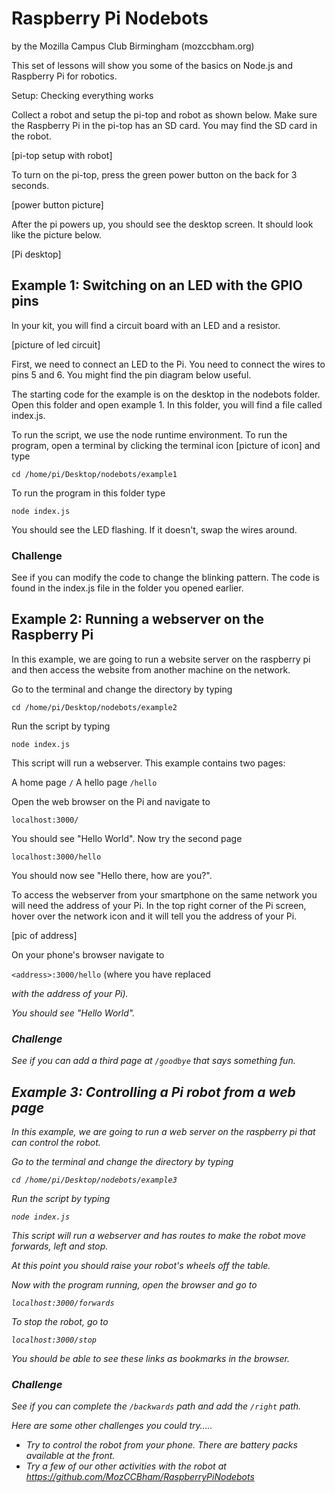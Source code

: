 # Raspberry Pi Nodebots

by the Mozilla Campus Club Birmingham (mozccbham.org)

This set of lessons will show you some of the basics on Node.js and Raspberry Pi for robotics.

Setup: Checking everything works

Collect a robot and setup the pi-top and robot as shown below.  Make sure the Raspberry Pi in the pi-top has an SD card. You may find the SD card in the robot.

[pi-top setup with robot]

To turn on the pi-top, press the green power button on the back for 3 seconds. 

[power button picture]

After the pi powers up, you should see the desktop screen. It should look like the picture below.

[Pi desktop]

## Example 1: Switching on an LED with the GPIO pins

In your kit, you will find a circuit board with an LED and a resistor.

[picture of led circuit]

First, we need to connect an LED to the Pi. You need to connect the wires to pins 5 and 6. You might find the pin diagram below useful.

The starting code for the example is on the desktop in the nodebots folder. Open this folder and open example 1. In this folder, you will find a file called index.js. 

To run the script, we use the node runtime environment. To run the program, open a terminal by clicking the terminal icon [picture of icon] and type

```cd /home/pi/Desktop/nodebots/example1```

To run the program in this folder type

```node index.js```

You should see the LED flashing. If it doesn't, swap the wires around.

### Challenge

See if you can modify the code to change the blinking pattern. The code is found in the index.js file in the folder you opened earlier. 

## Example 2: Running a webserver on the Raspberry Pi

In this example, we are going to run a website server on the raspberry pi and then access the website from another machine on the network.

Go to the terminal and change the directory by typing 

```cd /home/pi/Desktop/nodebots/example2```

Run the script by typing

```node index.js```

This script will run a webserver. This example contains two pages:
 
A home page     `/`
A hello page    `/hello`

Open the web browser on the Pi and navigate to 

`localhost:3000/`

You should see "Hello World". Now try the second page 

`localhost:3000/hello`

You should now see "Hello there, how are you?".

To access the webserver from your smartphone on the same network you will need the address of your Pi. In the top right corner of the Pi screen, hover over the network icon and it will tell you the address of your Pi.

[pic of address]

On your phone's browser navigate to

`<address>:3000/hello`   (where you have replaced <address> with the address of your Pi).

You should see "Hello World".

### Challenge

See if you can add a third page at `/goodbye` that says something fun.

## Example 3: Controlling a Pi robot from a web page

In this example, we are going to run a web server on the raspberry pi that can control the robot.

Go to the terminal and change the directory by typing 

```cd /home/pi/Desktop/nodebots/example3```

Run the script by typing

```node index.js```

This script will run a webserver and has routes to make the robot move forwards, left and stop. 

At this point you should raise your robot's wheels off the table.

Now with the program running, open the browser and go to 

```localhost:3000/forwards```

To stop the robot, go to 

```localhost:3000/stop```

You should be able to see these links as bookmarks in the browser.

### Challenge

See if you can complete the `/backwards` path and add the `/right` path. 


Here are some other challenges you could try…..


* Try to control the robot from your phone. There are battery packs available at the front.
* Try a few of our other activities with the robot at https://github.com/MozCCBham/RaspberryPiNodebots


